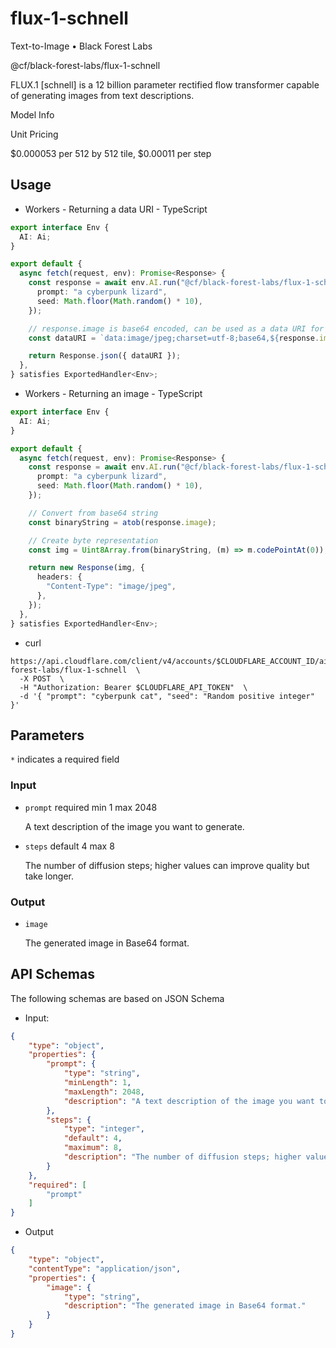 # flux-1-schnell

Text-to-Image  •  Black Forest Labs

@cf/black-forest-labs/flux-1-schnell

FLUX.1 [schnell] is a 12 billion parameter rectified flow transformer capable of generating images from text descriptions.

Model Info

Unit Pricing

$0.000053 per 512 by 512 tile, $0.00011 per step

## Usage

- Workers - Returning a data URI - TypeScript
```ts
export interface Env {
  AI: Ai;
}

export default {
  async fetch(request, env): Promise<Response> {
    const response = await env.AI.run("@cf/black-forest-labs/flux-1-schnell", {
      prompt: "a cyberpunk lizard",
      seed: Math.floor(Math.random() * 10),
    });

    // response.image is base64 encoded, can be used as a data URI for <img src="">
    const dataURI = `data:image/jpeg;charset=utf-8;base64,${response.image}`;

    return Response.json({ dataURI });
  },
} satisfies ExportedHandler<Env>;
```

- Workers - Returning an image - TypeScript
```ts
export interface Env {
  AI: Ai;
}

export default {
  async fetch(request, env): Promise<Response> {
    const response = await env.AI.run("@cf/black-forest-labs/flux-1-schnell", {
      prompt: "a cyberpunk lizard",
      seed: Math.floor(Math.random() * 10),
    });

    // Convert from base64 string
    const binaryString = atob(response.image);

    // Create byte representation
    const img = Uint8Array.from(binaryString, (m) => m.codePointAt(0));

    return new Response(img, {
      headers: {
        "Content-Type": "image/jpeg",
      },
    });
  },
} satisfies ExportedHandler<Env>;
```

- curl
```curl
https://api.cloudflare.com/client/v4/accounts/$CLOUDFLARE_ACCOUNT_ID/ai/run/@cf/black-forest-labs/flux-1-schnell  \
  -X POST  \
  -H "Authorization: Bearer $CLOUDFLARE_API_TOKEN"  \
  -d '{ "prompt": "cyberpunk cat", "seed": "Random positive integer" }'
```

## Parameters

`*`  indicates a required field

### Input

-   `prompt`  required  min 1  max 2048
    
    A text description of the image you want to generate.
    
-   `steps`  default 4  max 8
    
    The number of diffusion steps; higher values can improve quality but take longer.
    

### Output

-   `image`
    
    The generated image in Base64 format.
    

## API Schemas

The following schemas are based on JSON Schema

-   Input:

```json
{
    "type": "object",
    "properties": {
        "prompt": {
            "type": "string",
            "minLength": 1,
            "maxLength": 2048,
            "description": "A text description of the image you want to generate."
        },
        "steps": {
            "type": "integer",
            "default": 4,
            "maximum": 8,
            "description": "The number of diffusion steps; higher values can improve quality but take longer."
        }
    },
    "required": [
        "prompt"
    ]
}
```


-   Output

```json
{
    "type": "object",
    "contentType": "application/json",
    "properties": {
        "image": {
            "type": "string",
            "description": "The generated image in Base64 format."
        }
    }
}
```